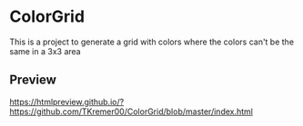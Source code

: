 # ColorGrid
This is a project to generate a grid with colors where the colors can't be the same in a 3x3 area

## Preview
https://htmlpreview.github.io/?https://github.com/TKremer00/ColorGrid/blob/master/index.html
